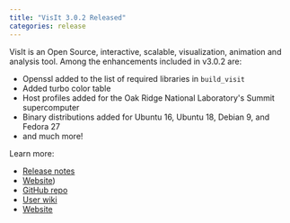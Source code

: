 ```yaml
---
title: "VisIt 3.0.2 Released"
categories: release
---
```


VisIt is an Open Source, interactive, scalable, visualization, animation and analysis tool. Among the enhancements included in v3.0.2 are:
- Openssl added to the list of required libraries in `build_visit`
- Added turbo color table
- Host profiles added for the Oak Ridge National Laboratory's Summit supercomputer
- Binary distributions added for Ubuntu 16, Ubuntu 18, Debian 9, and Fedora 27
- and much more!

Learn more:
- [Release notes](https://wci.llnl.gov/simulation/computer-codes/visit/releases/release-notes-3.0.2)
- [Website](https://visit.llnl.gov/))
- [GitHub repo](https://github.com/visit-dav)
- [User wiki](https://www.visitusers.org/index.php?title=Main_Page)
- [Website](https://visit-dav.github.io/visit-website/)
